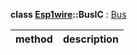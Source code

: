**class [Esp1wire](./Esp1wire.md)::BusIC** : [Bus](./Bus.md)

| method | description |
| --- | --- |
